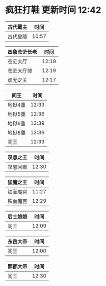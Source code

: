 # 疯狂打鞋 更新时间 12:42

| 古代霸主   | 时间    |
|--------|-------|
| 古代皇陵 | 10:57 |

| 四象苍茫长老   | 时间    |
|--------|-------|
| 苍茫大厅 | 12:19 |
| 苍茫大厅掉 | 12:19 |
| 虚无之关 | 12:17 |

| 间王   | 时间    |
|--------|-------|
| 地狱4重 | 12:33 |
| 地狱5重 | 12:36 |
| 地狱6重 | 12:39 |
| 地狱8重 | 12:39 |
| 阎王 | 12:33 |

| 叹息之王   | 时间    |
|--------|-------|
| 叹息回廊 | 12:30 |

| 猛魔之王   | 时间    |
|--------|-------|
| 铁面魔宫 | 11:27 |
| 铁血魔宫 | 12:29 |

| 后土娘娘   | 时间    |
|--------|-------|
| 阎王 | 12:09 |

| 东岳大帝   | 时间    |
|--------|-------|
| 阎王 | 12:00 |

| 酆都大帝   | 时间    |
|--------|-------|
| 阎王 | 12:30 |